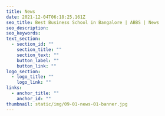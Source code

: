 ```yaml
---
title: News
date: 2021-12-04T06:18:25.161Z
seo_title: Best Business School in Bangalore | ABBS | News
seo_description: 
seo_keywords: 
text_section:
  - section_id: ""
    section_title: ""
    section_text: ""
    button_label: ""
    button_link: ""
logo_section:
  - logo_title: ""
    logo_link: ""
links:
  - anchor_title: ""
    anchor_id: ""
thumbnail: static/img/09-01-news-01-banner.jpg
---
```

